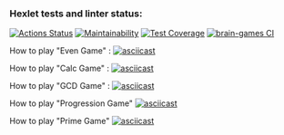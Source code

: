 ### Hexlet tests and linter status:
[![Actions Status](https://github.com/sergeiwerty/php-project-lvl1/workflows/hexlet-check/badge.svg)](https://github.com/sergeiwerty/php-project-lvl1/actions)
[![Maintainability](https://api.codeclimate.com/v1/badges/a99a88d28ad37a79dbf6/maintainability)](https://codeclimate.com/github/codeclimate/codeclimate/maintainability)
[![Test Coverage](https://api.codeclimate.com/v1/badges/a99a88d28ad37a79dbf6/test_coverage)](https://codeclimate.com/github/codeclimate/codeclimate/test_coverage)
[![brain-games CI](https://github.com/sergeiwerty/php-project-lvl1/actions/workflows/my-action.yml/badge.svg)](https://github.com/sergeiwerty/php-project-lvl1/actions/workflows/my-action.yml)

How to play "Even Game" :
[![asciicast](https://asciinema.org/a/Qq6xr4etzndRD06oFucbGaTzA.svg)](https://asciinema.org/a/Qq6xr4etzndRD06oFucbGaTzA)

How to play "Calc Game" :
[![asciicast](https://asciinema.org/a/Pk0AM18pbPbiQQJ10sx92K6tx.svg)](https://asciinema.org/a/Pk0AM18pbPbiQQJ10sx92K6tx)

How to play "GCD Game" :
[![asciicast](https://asciinema.org/a/3LGqYtxby852LnGvElypCtGNI.svg)](https://asciinema.org/a/3LGqYtxby852LnGvElypCtGNI)

How to play "Progression Game"
[![asciicast](https://asciinema.org/a/DC6YcrhDSfM4m1sEJrsGjRfQE.svg)](https://asciinema.org/a/DC6YcrhDSfM4m1sEJrsGjRfQE)

How to play "Prime Game"
[![asciicast](https://asciinema.org/a/VkOFlawbytyWapl6rgC7ApdvP.svg)](https://asciinema.org/a/VkOFlawbytyWapl6rgC7ApdvP)